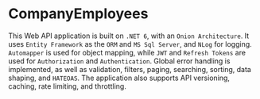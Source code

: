 # CompanyEmployees

This Web API application is built on `.NET 6`, with an `Onion Architecture`. It uses `Entity Framework` as the `ORM` and `MS Sql Server`, and `NLog` for logging. `Automapper` is used for object mapping, while `JWT` and `Refresh Tokens` are used for `Authorization` and `Authentication`. Global error handling is implemented, as well as validation, filters, paging, searching, sorting, data shaping, and `HATEOAS`. The application also supports API versioning, caching, rate limiting, and throttling.
